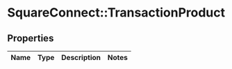 # SquareConnect::TransactionProduct

## Properties
Name | Type | Description | Notes
------------ | ------------- | ------------- | -------------


